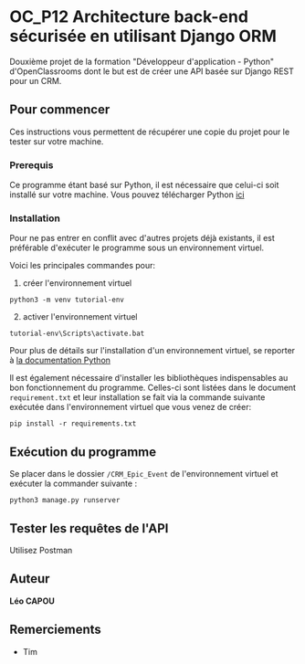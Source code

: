 # OC_P12 Architecture back-end sécurisée en utilisant Django ORM

Douxième projet de la formation "Développeur d'application - Python" d'OpenClassrooms dont le but est de créer une API basée sur Django REST pour un CRM.

## Pour commencer

Ces instructions vous permettent de récupérer une copie du projet pour le tester sur votre machine.

### Prerequis

Ce programme étant basé sur Python, il est nécessaire que celui-ci soit installé sur votre machine.
Vous pouvez télécharger Python [ici](https://www.python.org/downloads/)

### Installation

Pour ne pas entrer en conflit avec d'autres projets déjà existants, il est préférable d'exécuter le programme sous un environnement virtuel.

Voici les principales commandes pour:

1. créer l'environnement virtuel

```
python3 -m venv tutorial-env
```
2. activer l'environnement virtuel

```
tutorial-env\Scripts\activate.bat
```

Pour plus de détails sur l'installation d'un environnement virtuel, se reporter à [la documentation Python](https://docs.python.org/fr/3.6/tutorial/venv.html)

Il est également nécessaire d'installer les bibliothèques indispensables au bon fonctionnement du programme. 
Celles-ci sont listées dans le document `requirement.txt` et leur installation se fait via la commande suivante exécutée dans l'environnement virtuel que vous venez de créer:
```
pip install -r requirements.txt
```

## Exécution du programme

Se placer dans le dossier `/CRM_Epic_Event` de l'environnement virtuel et exécuter la commander suivante :
```
python3 manage.py runserver
```
## Tester les requêtes de l'API

Utilisez Postman


## Auteur

**Léo CAPOU** 

## Remerciements

* Tim
